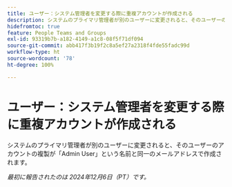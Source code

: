 ```yaml
---
title: ユーザー：システム管理者を変更する際に重複アカウントが作成される
description: システムのプライマリ管理者が別のユーザーに変更されると、そのユーザーのアカウントの複製が「Admin User」という名前と同一のメールアドレスで作成されます。
hidefromtoc: true
feature: People Teams and Groups
exl-id: 93319b7b-a182-4149-a1c8-08f5f71df094
source-git-commit: abb417f3b19f2c8a5ef27a2318f4fde55fadc99d
workflow-type: ht
source-wordcount: '78'
ht-degree: 100%

---
```


# ユーザー：システム管理者を変更する際に重複アカウントが作成される

システムのプライマリ管理者が別のユーザーに変更されると、そのユーザーのアカウントの複製が「Admin User」という名前と同一のメールアドレスで作成されます。

_最初に報告されたのは 2024年12月6日（PT）です。_
